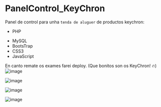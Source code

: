 # PanelControl_KeyChron
Panel de control para unha `tenda de aluguer` de productos keychron:

- PHP 
+ MySQL 
+ BootsTrap 
+ CSS3 
+ JavaScript

En canto remate os exames farei deploy.
(Que bonitos son os KeyChron! :fire:) 
![image](https://user-images.githubusercontent.com/104019638/206056807-3859e9c9-88c9-4e7b-8dd5-e84a15469372.png)

![image](https://user-images.githubusercontent.com/104019638/206056972-143b98f6-3a9c-4d58-b7a0-8588f6293786.png)

![image](https://user-images.githubusercontent.com/104019638/206057367-f2500c5e-cddf-4261-bad8-cb493998d77a.png)


![image](https://user-images.githubusercontent.com/104019638/206057084-a83c9b6d-5e39-4e86-a3c4-114b5501c34b.png)

